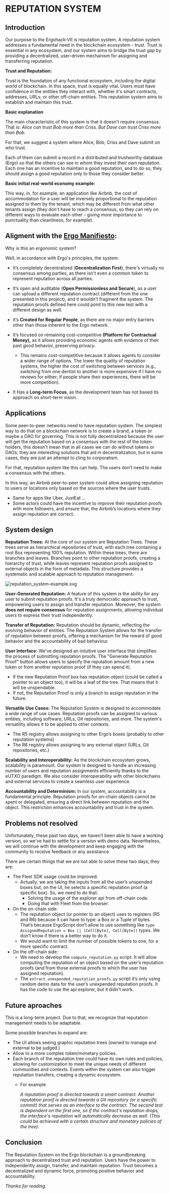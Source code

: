 # REPUTATION SYSTEM

## Introduction

Our purpose to the Ergohack-VII is reputation system. A reputation system addresses a fundamental need in the blockchain ecosystem - trust. Trust is essential in any ecosystem, and our system aims to bridge the trust gap by providing a decentralized, user-driven mechanism for assigning and transferring reputation.

**Trust and Reputation:**

Trust is the foundation of any functional ecosystem, including the digital world of blockchain.
In this space, trust is equally vital.
Users must have confidence in the entities they interact with,
whether it's smart contracts, addresses, URLs, or other off-chain entities.
This reputation system aims to establish and maintain this trust.

**Basic explanation**

The main characteristic of this system is that it doesn’t require consensus.
That is: *Alice can trust Bob more than Criss.
But Dave can trust Criss more than Bob.*

For that, we suggest a system where Alice, Bob, Criss and Dave submit on who trust. 

Each of them can submit a record in a distributed and trustworthy database
(Ergo) so that the others can see in whom they invest their own reputation.
Each one has an incentive to maintain a good reputation,
and to do so, they should assign a good reputation only to those they consider better.

**Basic initial real-world economy example:**

This way, in, for example, an application like Airbnb, the cost of accommodation for a user will be inversely proportional to the reputation assigned to them by the tenant, which may be different from what other tenants assign (they don't have to reach a consensus, so they can rely on different ways to evaluate each other - giving more importance to punctuality than cleanliness, for example).

## **Aligment with the [Ergo Manifiesto](https://ergoplatform.org/en/blog/2021-04-26-the-ergo-manifesto/):**

Why is this an *ergonomic system*?

Well, in accordance with Ergo's principles, the system:

- It’s completely decentralized (****Decentralization First****), there's virtually no consensus among parties, as there isn't even a common token to represent reputation across all parties.

- It’s open and auditable (****Open Permissionless and Secure****), as a user can upload a different reputation contract (different from the one presented in this project), and it wouldn't fragment the system. The reputation proofs defined here could point to this new test with a different design as well.

- It’s ****Created for Regular People****, as there are no major entry barriers other than those inherent to the Ergo network.

- It’s focused on remaining cost-competitive ****(Platform for Contractual Money),**** as it allows providing economic agents with evidence of their past good behavior, preserving privacy.
    - This remains cost-competitive because it allows agents to consider a wider range of options. The lower the quality of reputation systems, the higher the cost of switching between services (e.g., switching from one dentist to another is more expensive if I have no reviews for either; if people share their experiences, there will be more competition).
    
- It Has a ****Long-term Focus****, as the development team has not based its approach on short-term vision.

## Applications

Some peer-to-peer networks need to have reputation system.
The simplest way to do that on a blockchain network is to create a brand, a token or maybe a DAO for governing.
This is not fully decentralized because the user will get the reputation based on a consensus with the rest of the token holders, this doesn't mean that in all cases we can do without tokens or DAOs; they are interesting solutions that aid in decentralization, but in some cases, they are just an attempt to cling to corporatism.

For that, reputation system like this can help. The users don’t need to make a consensus with the others.

In this way, an Airbnb peer-to-peer system could allow
assigning reputation to users or locations only based on the sources where the user trusts.

- Same for apps like Uber, JustEat …
- Some actors could have the incentive to improve their reputation proofs with more followers, and ensure that, the Airbnb’s locations where they assign reputation are correct.

## System design

**Reputation Trees:**
At the core of our system are Reputation Trees. These trees serve as hierarchical repositories of trust, with each tree containing a root Box representing 100% reputation. Within these trees, there are branches and leaves. Branches point to other reputation proofs, creating a hierarchy of trust, while leaves represent reputation proofs assigned to external objects in the form of metadata. This structure provides a systematic and scalable approach to reputation management.

![reputation_system-example.svg](resources/reputation_system-example.svg)

**User-Generated Reputation:**
A feature of this system is the ability for any user to submit reputation proofs.
It's a truly democratic approach to trust, empowering users to assign and transfer reputation.
Moreover, the system **does not require consensus** for reputation assignments,
allowing individual users to express their trust independently.

**Transfer of Reputation:**
Reputation should be dynamic, reflecting the evolving behavior of entities. The Reputation System allows for the transfer of reputation between proofs, offering a mechanism for the reward of good behavior and the accountability of bad behaviour.

**User Interface:**
We've designed an intuitive user interface that simplifies the process of submitting reputation proofs. The "Generate Reputation Proof" button allows users to specify the reputation amount from a new token or from another reputation proof (if they can spend it). 

- If the new Reputation Proof box has reputation object (could be called a pointer to an object too), it will be a leaf of the tree. That means that it will be unspendable.
- If not, the Reputation Proof is only a branch to assign reputation in the future.

**Versatile Use Cases:**
The Reputation System is designed to accommodate a wide range of use cases. Reputation proofs can be assigned to various entities, including software, URLs, Git repositories, and more. The system's versatility allows it to be applied to other contexts.

- The R5 registry allows assigning to other Ergo’s boxes (probably to other reputation systems)
- The R6 registry allows assigning to any external object (URLs, Git repositories, etc.)

**Scalability and Interoperability:**
As the blockchain ecosystem grows, scalability is paramount. Our system is designed to handle an increasing number of users and reputation assignments efficiently thanks to the eUTXO paradigm. We also consider interoperability with other blockchains and external services to create a seamless user experience.

**Accountability and Determinism:**
In our system, accountability is a fundamental principle.
Reputation proofs for on-chain objects cannot be spent or delegated,
ensuring a direct link between reputation and the object.
This restriction enhances accountability and trust in the system.

## **Problems not resolved**

Unfortunately, these past two days, we haven't been able to have a working version,
so we've had to settle for a version with demo data.
Nevertheless,
we will continue with the development and keep engaging with the community to receive feedback or any assistance.

There are certain things that we are not able to solve these two days, they are:

- The Fleet SDK usage could be improved:
    - Actually, we are taking the inputs from all the user’s unspended boxes but, on the UI, he selects a specific reputation proof (a specific box). So, we need to do that:
        - Solving the usage of the explorer api from off-chain code.
        - Doing that with Fleet from the browser.
- On the on-chain side:
    - The reputation object (or pointer to an object) uses to registers (R5 and R6) because it can have to type: a Box or a Tuple of bytes. That’s because ErgoScript don’t allow to use something like `type AssignedReputation = Box || (Cell[Byte], Cell[Byte])` types. We don’t know if there is a better way to do it.
    - We would want to limit the number of possible tokens to one, for a more specific contract.
- On the off-chain side:
    - We need to develop the `compute_reputation.py` script. It will allow computing the reputation of an object based on the user’s reputation proofs (and from those external proofs to which the user has assigned reputation).
    - The `extract_unexpended_reputation_proofs.py` script it’s only using random demo data for the user’s unexpended reputation proofs. It has the code to use the api explorer, but it didn't work.

## **Future aproaches**

This is a long-term project. Due to that, we recognize that reputation management needs to be adaptable.

Some possible branches to expand are:

- The UI allows seeing graphic reputation trees (owned to manage and external to be judged.)
- Allow to a more complex token/monetary policies.
- Each branch of the reputation tree could have its own rules and policies, allowing for customization to meet the unique needs of different communities and contexts. Events within the system can also trigger reputation transfers, creating a dynamic ecosystem.
    - For example
        
        *A reputation proof is directed towards a smart contract. Another reputation proof is directed towards a Git repository (or a specific commit) that serves as an interface to the contract. The second test is dependent on the first one, so if the contract's reputation drops, the interface's reputation will automatically decrease as well. (This could be achieved with a certain structure and monetary policies of the tree).*
        

## Conclusion

The Reputation System on the Ergo blockchain is a groundbreaking approach to decentralized trust and reputation.
Users have the power to independently assign, transfer, and maintain reputation.
Trust becomes a decentralized and dynamic force, promoting positive behavior and accountability.

*Thanks for reading.*
